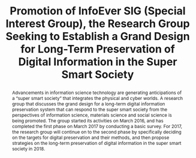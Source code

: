 ---
abstract: Advancements in information science technology are generating anticipations
  of a “super smart society” that integrates the physical and cyber worlds. A research
  group that discusses the grand design for a long-term digital information preservation
  system that can respond to the super smart society from the perspectives of information
  science, materials science and social science is being promoted. The group started
  its activities on March 2016, and has completed the first phase on March 2017 by
  conducting a basic survey. For 2017, the research group will continue on to the
  second phase by specifically deciding on the targets for digital preservation and
  their methods, and then propose strategies on the long-term preservation of digital
  information in the super smart society in 2018.
creators:
- Nojima, Hideo
- Kasahara, Shoji
- Minato, Kotaro
date: null
document_url: https://services.phaidra.univie.ac.at/api/object/o:931133/download
grand_parent: iPRES
institutions: []
keywords:
- kyoto
- poster
landing_page_url: https://phaidra.univie.ac.at/o:931133
language: eng
layout: publication
license: CC BY-SA 4.0 International
notes_url: null
parent: iPRES 2017
presentation_url: null
publication_type: paper
size: 22038
source_name: iPRES
title: Promotion of InfoEver SIG (Special Interest Group), the Research Group Seeking
  to Establish a Grand Design for Long-Term Preservation of Digital Information in
  the Super Smart Society
year: 2017
---